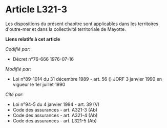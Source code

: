 # Article L321-3

Les dispositions du présent chapitre sont applicables dans les territoires d'outre-mer et dans la collectivité territoriale
de Mayotte.

**Liens relatifs à cet article**

_Codifié par_:

  - Décret n°76-666 1976-07-16

_Modifié par_:

  - Loi n°89-1014 du 31 décembre 1989 - art. 56 () JORF 3 janvier 1990 en vigueur le 1er juillet 1990

_Cité par_:

  - Loi n°94-5 du 4 janvier 1994 - art. 39 (V)
  - Code des assurances - art. A321-3 (Ab)
  - Code des assurances - art. A321-4 (Ab)
  - Code des assurances - art. L321-5 (Ab)
